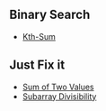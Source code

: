 
## Binary Search
- [Kth-Sum](https://codeforces.com/edu/course/2/lesson/6/5/practice/contest/285084/problem/C)

## Just Fix it
- [Sum of Two Values](https://codeforces.com/problemset/gymProblem/102961/G)
- [ Subarray Divisibility](https://codeforces.com/problemset/gymProblem/102961/ZC)
